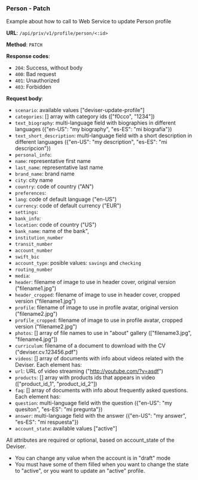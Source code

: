 ### Person - Patch

Example about how to call to Web Service to update Person profile

**URL**: `/api/priv/v1/profile/person/<:id>`

**Method**: `PATCH`

**Response codes**: 
* `204`: Success, without body
* `400`: Bad request
* `401`: Unauthorized 
* `403`: Forbidden
  
  
**Request body**: 
* `scenario`: available values ["deviser-update-profile"]
* `categories`: [] array with category ids (["f0cco", "1234"]) 
* `text_biography`: multi-language field with biographies in different languages ({"en-US": "my biography", "es-ES": "mi biografía"}) 
* `text_short_description`: multi-language field with a short description in different languages ({"en-US": "my description", "es-ES": "mi descripcion"}) 
* `personal_info`: 
 * `name`: representative first name 
 * `last_name`: representative last name 
 * `brand_name`: brand name 
 * `city`: city name
 * `country`: code of country ("AN")
* `preferences`: 
 * `lang`: code of default language ("en-US")
 * `currency`: code of default currency ("EUR")
* `settings`:
 * `bank_info`:
  * `location`: code of country ("US")
  * `bank_name`: name of the bank",
  * `institution_number`
  * `transit_number`
  * `account_number`
  * `swift_bic`
  * `account_type`: posible values: `savings` and `checking`
  * `routing_number`
* `media`: 
 * `header`: filename of image to use in header cover, original version ("filename1.jpg")
 * `header_cropped`: filename of image to use in header cover, cropped version ("filename1.jpg")
 * `profile`: filename of image to use in profile avatar, original version ("filename2.jpg")
 * `profile_cropped`: filename of image to use in profile avatar, cropped version ("filename2.jpg")
 * `photos`: [] array of file names to use in "about" gallery (["filename3.jpg", "filename4.jpg"])
* `curriculum`: filename of a document to download with the CV ("deviser.cv.123456.pdf")
* `videos`: [] array of documents with info about videos related with the Deviser. Each element has:
 * `url`: URL of video streaming ("http://youtube.com/?v=asdf")
 * `products`: [] array with products ids that appears in video (["product_id_1", "product_id_2"])
* `faq`: [] array of documents with info about frequently asked questions. Each element has:
 * `question`: multi-language field with the question ({"en-US": "my quesiton", "es-ES": "mi pregunta"})
 * `answer`: multi-language field with the answer ({"en-US": "my answer", "es-ES": "mi respuesta"})
* `account_state`: available values ["active"]

All attributes are required or optional, based on account_state of the Deviser.
 
* You can change any value when the account is in "draft" mode
* You must have some of them filled when you want to change the state to "active", or you want to update an "active" profile.


